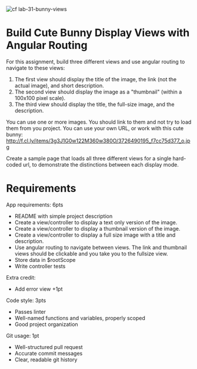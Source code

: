 
![cf](https://i.imgur.com/7v5ASc8.png) lab-31-bunny-views
# Build Cute Bunny Display Views with Angular Routing
For this assignment, build three different views and use angular routing to navigate to these views: 
 1. The first view should display the title of the image, the link (not the  actual image), and short description.  
 1. The second view should display the image as a "thumbnail" (within a 100x100 pixel scale). 
 1. The third view should display the title, the full-size image, and the description. 

You can use one or more images.  You should link to them and not try to load them from you project.
You can use your own URL, or work with this cute bunny: http://f.cl.ly/items/3g3J1G0w122M360w380O/3726490195_f7cc75d377_o.jpg 

Create a sample page that loads all three different views for a single hard-coded url, to demonstrate the distinctions between each display mode.

# Requirements
App requirements: 6pts
  - README with simple project description
  - Create a view/controller to display a text only version of the image.
  - Create a view/controller to display a thumbnail version of the image.
  - Create a view/controller to display a full size image with a title and description.
  - Use angular routing to navigate between views.  The link and thumbnail views should be clickable and you take you to the fullsize view.
  - Store data in $rootScope
  - Write controller tests

Extra credit: 
  - Add error view +1pt

Code style: 3pts
  - Passes linter
  - Well-named functions and variables, properly scoped
  - Good project organization
  
Git usage: 1pt
  - Well-structured pull request
  - Accurate commit messages
  - Clear, readable git history
